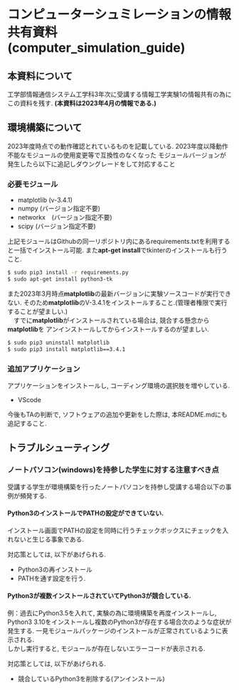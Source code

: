 # コンピューターシュミレーションの情報共有資料 (computer_simulation_guide)
## 本資料について
工学部情報通信システム工学科3年次に受講する情報工学実験1の情報共有の為にこの資料を残す. **(本資料は2023年4月の情報である.)**

## 環境構築について
2023年度時点での動作確認とれているものを記載している.
2023年度以降動作不能なモジュールの使用変更等で互換性のなくなった
モジュールバージョンが発生したら以下に追記しダウングレードをして対応すること

### 必要モジュール
- matplotlib (v-3.4.1)
- numpy (バージョン指定不要)
- networkx　(バージョン指定不要)
- scipy (バージョン指定不要)


上記モジュールはGithubの同一リポジトリ内にあるrequirements.txtを利用すると一括でインストール可能.
また**apt-get install**でtkinterのインストールも行うこと.
```sh
$ sudo pip3 install -r requirements.py
$ sudo apt-get install python3-tk
```

また2023年3月時点**matplotlib**の最新バージョンに実験ソースコードが実行できない.
そのため**matplotlib**のV-3.4.1をインストールすること.(管理者権限で実行することが望ましい.)<br>
　すでに**matplotlib**がインストールされている場合は, 競合する懸念から**matplotlib**を
 アンインストールしてからインストールするのが望ましい.
```sh
$ sudo pip3 uninstall matplotlib
$ sudo pip3 install matplotlib==3.4.1
```

### 追加アプリケーション
アプリケーションをインストールし, コーディング環境の選択肢を増やしている.
- VScode

今後もTAの判断で, ソフトウェアの追加や更新をした際は, 本README.mdにも追記すること.

## トラブルシューティング

### ノートパソコン(windows)を持参した学生に対する注意すべき点
受講する学生が環境構築を行ったノートパソコンを持参し受講する場合以下の事例が頻発する.
#### Python3のインストールでPATHの設定ができていない.
インストール画面でPATHの設定を同時に行うチェックボックスにチェックを入れないと生じる事象である.

対応策としては, 以下があげられる.
- Python3の再インストール
- PATHを通す設定を行う.

#### Python3が複数インストールされていてPython3が競合している.
例：過去にPython3.5を入れて, 実験の為に環境構築を再度インストールし, Python3 3.10をインストールし複数のPython3が存在する場合次のような症状が発生する.
一見モジュールパッケージのインストールが正常されているように表示される.<br>
しかし実行すると, モジュールが存在しないエラーコードが表示される.

対応策としては, 以下があげられる.
- 競合しているPython3を削除する(アンインストール)
